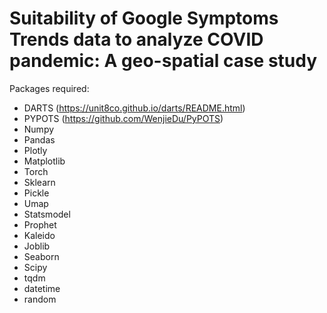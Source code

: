 # Suitability of Google Symptoms Trends data to analyze COVID pandemic: A geo-spatial case study

Packages required:
- DARTS (https://unit8co.github.io/darts/README.html)
- PYPOTS (https://github.com/WenjieDu/PyPOTS)
- Numpy
- Pandas
- Plotly
- Matplotlib
- Torch
- Sklearn
- Pickle
- Umap
- Statsmodel
- Prophet
- Kaleido
- Joblib
- Seaborn
- Scipy
- tqdm
- datetime
- random


